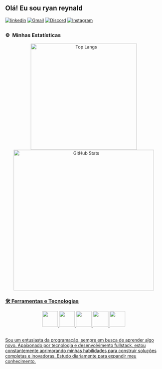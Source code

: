 
## Olá! Eu sou ryan reynald

[![linkedin](https://img.shields.io/badge/LinkedIn-0077B5?style=for-the-badge&logo=linkedin&logoColor=white)](https://www.linkedin.com/in/ryan-reynald-518073268/) [![Gmail](https://img.shields.io/badge/Gmail-D14836?style=for-the-badge&logo=gmail&logoColor=white)](https://mail.google.com/mail/u/0/?fs=1&tf=cm&source=mailto&to=ryanreynald67@gmail.com) [![Discord](https://img.shields.io/badge/Discord-7289DA?style=for-the-badge&logo=discord&logoColor=white)](https://discord.com/channels/@me) [![Instagram](https://img.shields.io/badge/Instagram-E4405F?style=for-the-badge&logo=instagram&logoColor=white)](https://www.instagram.com/eu_ryanr/)

 ##
### ⚙️ &nbsp;Minhas Estatísticas
<div align="center">
  <a href="https://github.com/RyanReynald">
<img src="https://github-readme-stats.vercel.app/api/top-langs/?username=RyanReynald&size_weight=0.0005&count_weight=0.3&layout=compact&theme=radical" alt="Top Langs" width="340">
<img src="https://github-readme-stats.vercel.app/api?username=RyanReynald&show_icons=true&theme=radical" alt="GitHub Stats" width="450">
</div>
    

### <p align="left">🛠 Ferramentas e Tecnologias</p>

<div style="display: inline_block" align="center"<br>
<img width='50px' height='50px' src="https://cdn.jsdelivr.net/gh/devicons/devicon@latest/icons/html5/html5-original.svg" /> <img width='50px' height='50px' src="https://cdn.jsdelivr.net/gh/devicons/devicon@latest/icons/css3/css3-original.svg" />  <img width='50px' height='50px' src="https://cdn.jsdelivr.net/gh/devicons/devicon@latest/icons/javascript/javascript-original.svg" /> <img width='50px' height='50px' src="https://cdn.jsdelivr.net/gh/devicons/devicon@latest/icons/react/react-original.svg" />   
<img with='50px' height='50px'src="https://cdn.jsdelivr.net/gh/devicons/devicon@latest/icons/typescript/typescript-original.svg" />
</div> <br>

Sou um entusiasta da programação, sempre em busca de aprender algo novo. Apaixonado por tecnologia e desenvolvimento fullstack, estou constantemente aprimorando minhas habilidades para construir soluções completas e inovadoras. Estudo diariamente para expandir meu conhecimento.

